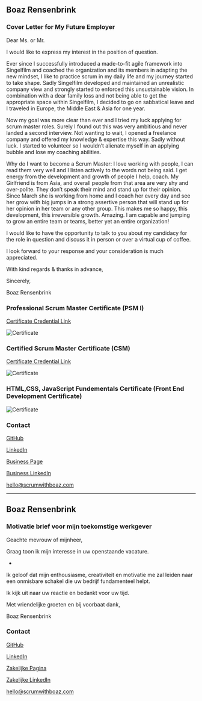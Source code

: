 ## Boaz Rensenbrink

### Cover Letter for My Future Employer

Dear Ms. or Mr.

I would like to express my interest in the position of question.

Ever since I successfully introduced a made-to-fit agile framework into Singelfilm and coached the organization and its members in adapting the new mindset, I like to practice scrum in my daily life and my journey started to take shape. Sadly Singelfilm developed and maintained an unrealistic company view and strongly started to enforced this unsustainable vision. In combination with a dear family loss and not being able to get the appropriate space within Singelfilm, I decided to go on sabbatical leave and I traveled in Europe, the Middle East & Asia for one year. 

Now my goal was more clear than ever and I tried my luck applying for scrum master roles. Surely I found out this was very ambitious and never landed a second interview.
Not wanting to wait, I opened a freelance company and offered my knowledge & expertise this way. Sadly without luck. I started to volunteer so I wouldn’t alienate myself in an applying bubble and lose my coaching abilities.

Why do I want to become a Scrum Master:
I love working with people, I can read them very well and I listen actively to the words not being said. I get energy from the development and growth of people I help, coach. My Girlfriend is from Asia, and overall people from that area are very shy and over-polite. They don’t speak their mind and stand up for their opinion. Since March she is working from home and I coach her every day and see her grow with big jumps in a strong assertive person that will stand up for her opinion in her team or any other group. This makes me so happy, this development, this irreversible growth. Amazing.
I am capable and jumping to grow an entire team or teams, better yet an entire organization!

I would like to have the opportunity to talk to you about my candidacy for the role in question and discuss it in person or over a virtual cup of coffee.

I look forward to your response and your consideration is much appreciated.

With kind regards & thanks in advance,

Sincerely,

Boaz Rensenbrink

### Professional Scrum Master Certificate  (PSM I)
[Certificate Credential Link](https://www.scrum.org/certificates/568374)


![Certificate](PSM.png)

### Certified Scrum Master Certificate  (CSM)
[Certificate Credential Link](https://www.credential.net/cdf72282-aa89-4c81-8e24-120375555c3d)


![Certificate](CSM.png)

### HTML,CSS, JavaScript Fundementals Certificate  (Front End Development Certificate)

![Certificate](FED.png)


### Contact

[GitHub](https://boaz-rensenbrink.github.io/scrum/)

[LinkedIn](https://www.linkedin.com/in/boaz-rensenbrink/) 

[Business Page](https://scrumwithboaz.com/)

[Business LinkedIn](https://www.linkedin.com/company/umbrellaconsult/about)

[hello@scrumwithboaz.com](https://scrumwithboaz.com)




----------------------------------------------------


## Boaz Rensenbrink

### Motivatie brief voor mijn toekomstige werkgever

Geachte mevrouw of mijnheer,

Graag toon ik mijn interesse in uw openstaande vacature.

-
Ik geloof dat mijn enthousiasme, creativiteit en motivatie me zal leiden naar een onmisbare schakel die uw bedrijf fundamenteel helpt. 




Ik kijk uit naar uw reactie en bedankt voor uw tijd. 


Met vriendelijke groeten en bij voorbaat dank, 


Boaz Rensenbrink

### Contact

[GitHub](https://boaz-rensenbrink.github.io/scrum/)

[LinkedIn](https://www.linkedin.com/in/boaz-rensenbrink/) 

[Zakelijke Pagina](https://scrumwithboaz.com/)

[Zakelijke LinkedIn](https://www.linkedin.com/company/umbrellaconsult/about)

[hello@scrumwithboaz.com](https://scrumwithboaz.com)


